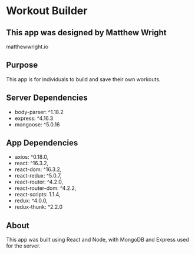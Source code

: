 Workout Builder
===============

## This app was designed by Matthew Wright 

matthewwright.io

## Purpose

This app is for individuals to build and save their own workouts.

## Server Dependencies

- body-parser: ^1.18.2
- express: ^4.16.3
- mongoose: ^5.0.16

## App Dependencies

- axios: ^0.18.0,
- react: ^16.3.2,
- react-dom: ^16.3.2,
- react-redux: ^5.0.7,
- react-router: ^4.2.0,
- react-router-dom: ^4.2.2,
- react-scripts: 1.1.4,
- redux: ^4.0.0,
- redux-thunk: ^2.2.0

## About

This app was built using React and Node, with MongoDB and Express used for the server. 

